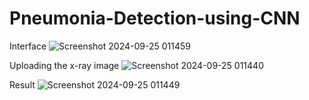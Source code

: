 # Pneumonia-Detection-using-CNN

Interface
![Screenshot 2024-09-25 011459](https://github.com/user-attachments/assets/fd5885d0-7786-4350-adc5-ad117dc15db8)

Uploading the x-ray image
![Screenshot 2024-09-25 011440](https://github.com/user-attachments/assets/fe5863c2-88b2-4016-a9ef-a9cebea109c0)

Result
![Screenshot 2024-09-25 011449](https://github.com/user-attachments/assets/9369e353-1b73-48f6-b955-97988461762b)
